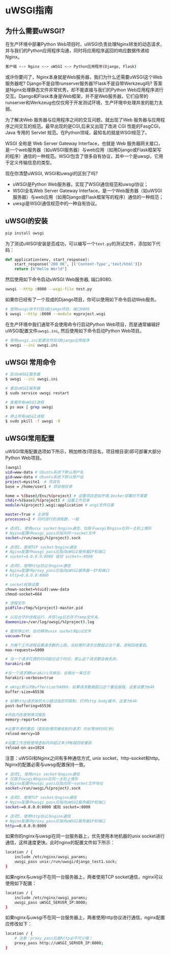 # uWSGI指南

## 为什么需要uWSGI?

在生产环境中部署Python Web项目时，uWSGI负责处理Nginx转发的动态请求，并与我们的Python应用程序沟通，同时将应用程序返回的响应数据传递给Nginx。

 ```bash
客户端 <-> Nginx <-> uWSGI <-> Python应用程序(Django, Flask)
 ```

或许你要问了，Nginx本身就是Web服务器，我们为什么还需要uWSGI这个Web服务器呢? Django不是自带runserver服务器?Flask不是自带Werkzeug吗? 答案是Nginx处理静态文件非常优秀，却不能直接与我们的Python Web应用程序进行交互。Django和Flask本身是Web框架，并不是Web服务器，它们自带的runserver和Werkzeug也仅仅用于开发测试环境，生产环境中处理并发的能力太弱。

为了解决Web 服务器与应用程序之间的交互问题，就出现了Web 服务器与应用程序之间交互的规范。最早出现的是CGI,后来又出现了改进 CGI 性能的FasgCGI，Java 专用的 Servlet 规范。在Python领域，最知名的就是WSGI规范了。

WSGI 全称是 Web Server Gateway Interface，也就是 Web 服务器网关接口，是一个web服务器（如uWSGI服务器）与web应用（如用Django或Flask框架写的程序）通信的一种规范。WSGI包含了很多自有协议，其中一个是uwsgi，它用于定义传输信息的类型。

现在你清楚uWSGI, WSGI和uwsgi的区别了吗?

- uWSGI是Python Web服务器，实现了WSGI通信规范和uwsgi协议；
- WSGI全名Web Server Gateway Interface，是一个Web服务器（如uWSGI服务器）与web应用（如用Django或Flask框架写的程序）通信的一种规范；
- uwsgi是WSGI通信规范中的一种自有协议。

## uWSGI的安装

```bash
pip install uwsgi
```

为了测试uWSGI安装是否成功，可以编写一个`test.py`的测试文件，添加如下代码：

```python
def application(env, start_response):
    start_response('200 OK', [('Content-Type','text/html')])
    return [b"Hello World"]
```

然后使用如下命令启动uWSGI Web服务器, 端口8080.

```bash
uwsgi --http :8080 --wsgi-file test.py
```

如果你已经有了一个现成的Django项目，你可以使用如下命令启动Web服务。

```bash
# 使用uwsgi命令行启动Django项目，端口8000
$ uwsgi --http :8000 --module myproject.wsgi
```

在生产环境中我们通常不会使用命令行启动Python Web项目，而是通常编辑好uWSGI配置文件`uwsgi.ini`, 然后使用如下命令启动Python Web项目。

```bash
# 使用uwsgi.ini配置文件启动Django应用程序
$ uwsgi --ini uwsgi.ini
```

## uWSGI 常用命令

```bash
# 启动uWSGI服务器
$ uwsgi --ini uwsgi.ini

# 重启uWSGI服务器
$ sudo service uwsgi restart

# 查看所有uWSGI进程
$ ps aux | grep uwsgi

# 停止所有uWSGI进程
$ sudo pkill -f uwsgi -9
```

## uWSGI常用配置

uWSGI常用配置选项如下所示，稍加修改(项目名，项目根目录)即可部署大部分Python Web项目。

```bash
[uwsgi]
uid=www-data # Ubuntu系统下默认用户名
gid=www-data # Ubuntu系统下默认用户组
project=mysite1  # 项目名
base = /home/user1 # 项目根目录

home = %(base)/Env/%(project) # 设置项目虚拟环境,Docker部署时不需要
chdir=%(base)/%(project) # 设置工作目录
module=%(project).wsgi:application # wsgi文件位置

master=True # 主进程
processes=2 # 同时进行的进程数，一般

# 选项1, 使用unix socket与nginx通信，仅限于uwsgi和nginx在同一主机上情形
# Nginx配置中uwsgi_pass应指向同一socket文件
socket=/run/uwsgi/%(project).sock

# 选项2，使用TCP socket与nginx通信
# Nginx配置中uwsgi_pass应指向uWSGI服务器IP和端口
# socket=0.0.0.0:8000 或则 socket=:8000

# 选项3，使用http协议与nginx通信
# Nginx配置中proxy_pass应指向uWSGI服务器一IP和端口
# http=0.0.0.0:8000 

# socket权限设置
chown-socket=%(uid):www-data
chmod-socket=664

# 进程文件
pidfile=/tmp/%(project)-master.pid

# 以后台守护进程运行，并将log日志存于temp文件夹。
daemonize=/var/log/uwsgi/%(project).log 

# 服务停止时，自动移除unix socket和pid文件
vacuum=True

# 为每个工作进程设置请求数的上限。当处理的请求总数超过这个量，进程回收重启。
max-requests=5000

# 当一个请求花费的时间超过这个时间，那么这个请求都会被丢弃。
harakiri=60

#当一个请求被harakiri杀掉会，会输出一条日志
harakiri-verbose=true

# uWsgi默认的buffersize为4096，如果请求数据超过这个量会报错。这里设置为64k
buffer-size=65536

# 如果http请求体的大小超过指定的限制，打开http body缓冲，这里为64k
post-buffering=65536

#开启内存使用情况报告
memory-report=true

#设置平滑的重启（直到处理完接收到的请求）的长等待时间(秒)
reload-mercy=10

#设置工作进程使用虚拟内存超过多少MB就回收重启
reload-on-as=1024
```

注意：uWSGI和Nginx之间有多种通信方式, unix socket，http-socket和http。Nginx的配置必需与uwsgi配置保持一致。

```bash
# 选项1, 使用unix socket与nginx通信
# 仅限于uwsgi和nginx在同一主机上情形
# Nginx配置中uwsgi_pass应指向同一socket文件地址
socket=/run/uwsgi/%(project).sock

# 选项2，使用TCP socket与nginx通信
# Nginx配置中uwsgi_pass应指向uWSGI服务器IP和端口
socket==0.0.0.0:8000 或则 socket=:8000

# 选项3，使用http协议与nginx通信
# Nginx配置中proxy_pass应指向uWSGI服务器IP和端口
http==0.0.0.0:8000 
```

如果你的nginx与uwsgi在同一台服务器上，优先使用本地机器的unix socket进行通信，这样速度更快。此时nginx的配置文件如下所示：

```bash
location / {     
    include /etc/nginx/uwsgi_params;
    uwsgi_pass unix:/run/uwsgi/django_test1.sock;
}
```

如果nginx与uwsgi不在同一台服务器上，两者使用TCP socket通信，nginx可以使用如下配置：

```bash
location / {     
    include /etc/nginx/uwsgi_params;
    uwsgi_pass uWSGI_SERVER_IP:8000;
}
```

如果nginx与uwsgi不在同一台服务器上，两者使用http协议进行通信，nginx配置应修改如下：

```bash
location / {     
    # 注意：proxy_pass后面http必不可少哦！
    proxy_pass http://uWSGI_SERVER_IP:8000;
}
```
